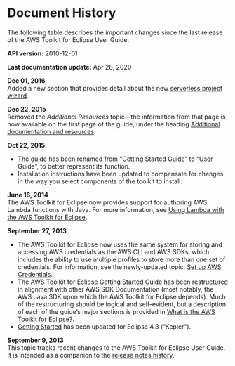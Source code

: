 # Document History<a name="document-history"></a>

The following table describes the important changes since the last release of the AWS Toolkit for Eclipse User Guide\.

 **API version:** 2010\-12\-01

 **Last documentation update:** Apr 28, 2020

**Dec 01, 2016**  
Added a new section that provides detail about the new [serverless project wizard](serverless-projects.md)\.

**Dec 22, 2015**  
Removed the *Additional Resources* topic—the information from that page is now available on the first page of the guide, under the heading [Additional documentation and resources](welcome.md#additional-resources)\.

**Oct 22, 2015**  
+ The guide has been renamed from “Getting Started Guide” to “User Guide”, to better represent its function\.
+ Installation instructions have been updated to compensate for changes in the way you select components of the toolkit to install\.

**June 16, 2014**  
The AWS Toolkit for Eclipse now provides support for authoring AWS Lambda functions with Java\. For more information, see [Using Lambda with the AWS Toolkit for Eclipse](lambda.md)\.

**September 27, 2013**  
+ The AWS Toolkit for Eclipse now uses the same system for storing and accessing AWS credentials as the AWS CLI and AWS SDKs, which includes the ability to use multiple profiles to store more than one set of credentials\. For information, see the newly\-updated topic: [Set up AWS Credentials](setup-credentials.md)\.
+ The AWS Toolkit for Eclipse Getting Started Guide has been restructured in alignment with other AWS SDK Documentation \(most notably, the AWS Java SDK upon which the AWS Toolkit for Eclipse depends\)\. Much of the restructuring should be logical and self\-evident, but a description of each of the guide’s major sections is provided in [What is the AWS Toolkit for Eclipse?](welcome.md)\.
+  [Getting Started](getting-started.md) has been updated for Eclipse 4\.3 \(“Kepler”\)\.

**September 9, 2013**  
This topic tracks recent changes to the AWS Toolkit for Eclipse User Guide\. It is intended as a companion to the [release notes history](https://aws.amazon.com/releasenotes/Eclipse/)\.